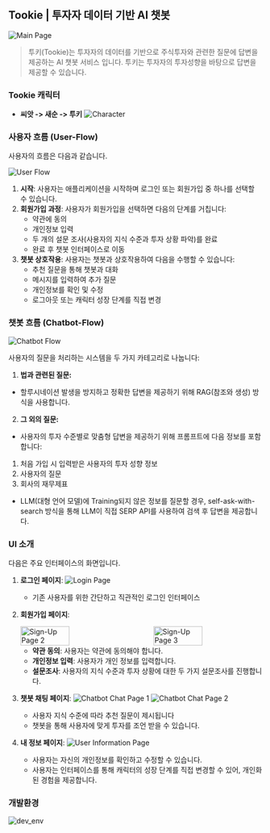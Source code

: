 ## Tookie | 투자자 데이터 기반 AI 챗봇
![Main Page](readme_images/main.png)
> 투키(Tookie)는 투자자의 데이터를 기반으로 주식투자와 관련한 질문에 답변을 제공하는 AI 챗봇 서비스 입니다. 투키는 투자자의 투자성향을 바탕으로 답변을 제공할 수 있습니다.

### Tookie 캐릭터
- **씨앗 -> 새순 -> 투키**
![Character](readme_images/character.png)

### 사용자 흐름 (User-Flow)
사용자의 흐름은 다음과 같습니다.

![User Flow](readme_images/user_flow.png)

1. **시작**: 사용자는 애플리케이션을 시작하며 로그인 또는 회원가입 중 하나를 선택할 수 있습니다.
2. **회원가입 과정**: 사용자가 회원가입을 선택하면 다음의 단계를 거칩니다:
   - 약관에 동의
   - 개인정보 입력
   - 두 개의 설문 조사(사용자의 지식 수준과 투자 상황 파악)를 완료
   - 완료 후 챗봇 인터페이스로 이동
3. **챗봇 상호작용**: 사용자는 챗봇과 상호작용하여 다음을 수행할 수 있습니다:
   - 추천 질문을 통해 챗봇과 대화
   - 메시지를 입력하여 추가 질문
   - 개인정보를 확인 및 수정
   - 로그아웃 또는 캐릭터 성장 단계를 직접 변경

### 챗봇 흐름 (Chatbot-Flow)
![Chatbot Flow](readme_images/chatbot_flow.png)

사용자의 질문을 처리하는 시스템을 두 가지 카테고리로 나눕니다:
1. **법과 관련된 질문:**
- 할루시네이션 발생을 방지하고 정확한 답변을 제공하기 위해 RAG(참조와 생성) 방식을 사용합니다.

2. **그 외의 질문:**

- 사용자의 투자 수준별로 맞춤형 답변을 제공하기 위해 프롬프트에 다음 정보를 포함합니다:

1) 처음 가입 시 입력받은 사용자의 투자 성향 정보
2) 사용자의 질문
3) 회사의 재무제표

- LLM(대형 언어 모델)에 Training되지 않은 정보를 질문할 경우, self-ask-with-search 방식을 통해 LLM이 직접 SERP API를 사용하여 검색 후 답변을 제공합니다.


### UI 소개

다음은 주요 인터페이스의 화면입니다.

1. **로그인 페이지**: ![Login Page](readme_images/login.png)
   - 기존 사용자를 위한 간단하고 직관적인 로그인 인터페이스
2. **회원가입 페이지**: 
   <div style="display: flex; justify-content: space-between;">
      <img src="readme_images/survey_1.png" alt="Sign-Up Page 2" width="45%">
      <img src="readme_images/survey_2.png" alt="Sign-Up Page 3" width="45%">
   </div>
   
   - **약관 동의**: 사용자는 약관에 동의해야 합니다.
   - **개인정보 입력**: 사용자가 개인 정보를 입력합니다.
   - **설문조사**: 사용자의 지식 수준과 투자 상황에 대한 두 가지 설문조사를 진행합니다.
3. **챗봇 채팅 페이지**: ![Chatbot Chat Page 1](readme_images/chat_1.png)
   ![Chatbot Chat Page 2](readme_images/chat_2.png)
   - 사용자 지식 수준에 따라 추천 질문이 제시됩니다
   - 챗봇을 통해 사용자에 맞게 투자를 조언 받을 수 있습니다. 
4. **내 정보 페이지**: ![User Information Page](readme_images/user_info.png)
   - 사용자는 자신의 개인정보를 확인하고 수정할 수 있습니다.
   - 사용자는 인터페이스를 통해 캐릭터의 성장 단계를 직접 변경할 수 있어, 개인화된 경험을 제공합니다.

### 개발환경
![dev_env](readme_images/dev_env.png)



